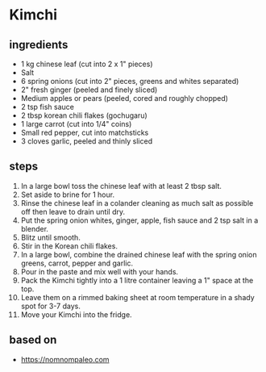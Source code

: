 # Kimchi

## ingredients

- 1 kg chinese leaf (cut into 2 x 1" pieces)
- Salt
- 6 spring onions (cut into 2" pieces, greens and whites separated)
- 2" fresh ginger (peeled and finely sliced)
- Medium apples or pears (peeled, cored and roughly chopped)
- 2 tsp fish sauce
- 2 tbsp korean chili flakes (gochugaru)
- 1 large carrot (cut into 1/4" coins)
- Small red pepper, cut into matchsticks
- 3 cloves garlic, peeled and thinly sliced

## steps

1. In a large bowl toss the chinese leaf with at least 2 tbsp salt.
2. Set aside to brine for 1 hour.
3. Rinse the chinese leaf in a colander cleaning as much salt as possible off then leave to drain until dry.
4. Put the spring onion whites, ginger, apple, fish sauce and 2 tsp salt in a blender.
5. Blitz until smooth.
6. Stir in the Korean chili flakes.
7. In a large bowl, combine the drained chinese leaf with the spring onion greens, carrot, pepper and garlic.
8. Pour in the paste and mix well with your hands.
9. Pack the Kimchi tightly into a 1 litre container leaving a 1" space at the top.
10. Leave them on a rimmed baking sheet at room temperature in a shady spot for 3-7 days.
11. Move your Kimchi into the fridge.

## based on

- https://nomnompaleo.com
